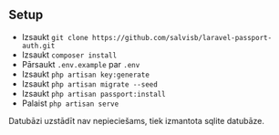 ﻿## Setup

* Izsaukt `git clone https://github.com/salvisb/laravel-passport-auth.git`
* Izsaukt `composer install`
* Pārsaukt `.env.example` par `.env`
* Izsaukt `php artisan key:generate`
* Izsaukt `php artisan migrate --seed`
* Izsaukt `php artisan passport:install`
* Palaist `php artisan serve`

Datubāzi uzstādīt nav nepieciešams, tiek izmantota sqlite datubāze.
